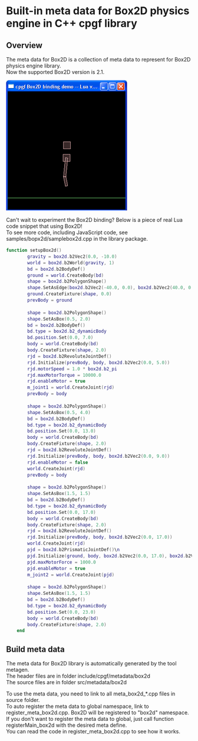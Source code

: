 <!--notoc-->

# Built-in meta data for Box2D physics engine in C++ cpgf library

## Overview

The meta data for Box2D is a collection of meta data to represent for Box2D physics engine library.  
Now the supported Box2D version is 2.1.

<img src="images/cpgf-box2d-lua.gif" />

Can't wait to experiment the Box2D binding? Below is a piece of real Lua code snippet that using Box2D!  
To see more code, including JavaScript code, see samples/bopx2d/samplebox2d.cpp in the library package.
```lua
function setupBox2d()
    	gravity = box2d.b2Vec2(0.0, -10.0)
    	world = box2d.b2World(gravity, 1)
    	bd = box2d.b2BodyDef()
    	ground = world.CreateBody(bd)
    	shape = box2d.b2PolygonShape()
    	shape.SetAsEdge(box2d.b2Vec2(-40.0, 0.0), box2d.b2Vec2(40.0, 0.0))
    	ground.CreateFixture(shape, 0.0)
    	prevBody = ground

    	shape = box2d.b2PolygonShape()
    	shape.SetAsBox(0.5, 2.0)
    	bd = box2d.b2BodyDef()
    	bd.type = box2d.b2_dynamicBody
    	bd.position.Set(0.0, 7.0)
    	body = world.CreateBody(bd)
    	body.CreateFixture(shape, 2.0)
    	rjd = box2d.b2RevoluteJointDef()
    	rjd.Initialize(prevBody, body, box2d.b2Vec2(0.0, 5.0))
    	rjd.motorSpeed = 1.0 * box2d.b2_pi
    	rjd.maxMotorTorque = 10000.0
    	rjd.enableMotor = true
    	m_joint1 = world.CreateJoint(rjd)
    	prevBody = body

    	shape = box2d.b2PolygonShape()
    	shape.SetAsBox(0.5, 4.0)
    	bd = box2d.b2BodyDef()
    	bd.type = box2d.b2_dynamicBody
    	bd.position.Set(0.0, 13.0)
    	body = world.CreateBody(bd)
    	body.CreateFixture(shape, 2.0)
    	rjd = box2d.b2RevoluteJointDef()
    	rjd.Initialize(prevBody, body, box2d.b2Vec2(0.0, 9.0))
    	rjd.enableMotor = false
    	world.CreateJoint(rjd)
    	prevBody = body

    	shape = box2d.b2PolygonShape()
    	shape.SetAsBox(1.5, 1.5)
    	bd = box2d.b2BodyDef()
    	bd.type = box2d.b2_dynamicBody
    	bd.position.Set(0.0, 17.0)
    	body = world.CreateBody(bd)
    	body.CreateFixture(shape, 2.0)
    	rjd = box2d.b2RevoluteJointDef()
    	rjd.Initialize(prevBody, body, box2d.b2Vec2(0.0, 17.0))
    	world.CreateJoint(rjd)
    	pjd = box2d.b2PrismaticJointDef()\n
    	pjd.Initialize(ground, body, box2d.b2Vec2(0.0, 17.0), box2d.b2Vec2(0.0, 1.0))
    	pjd.maxMotorForce = 1000.0
    	pjd.enableMotor = true
    	m_joint2 = world.CreateJoint(pjd)

    	shape = box2d.b2PolygonShape()
    	shape.SetAsBox(1.5, 1.5)
    	bd = box2d.b2BodyDef()
    	bd.type = box2d.b2_dynamicBody
    	bd.position.Set(0.0, 23.0)
    	body = world.CreateBody(bd)
    	body.CreateFixture(shape, 2.0)
    end
```

## Build meta data

The meta data for Box2D library is automatically generated by the tool metagen.  
The header files are in folder include/cpgf/metadata/box2d  
The source files are in folder src/metadata/box2d

To use the meta data, you need to link to all meta_box2d_*.cpp files in source folder.  
To auto register the meta data to global namespace, link to register_meta_box2d.cpp. Box2D will be registered to "box2d" namespace.  
If you don't want to register the meta data to global, just call function registerMain_box2d with the desired meta define.  
You can read the code in register_meta_box2d.cpp to see how it works.
